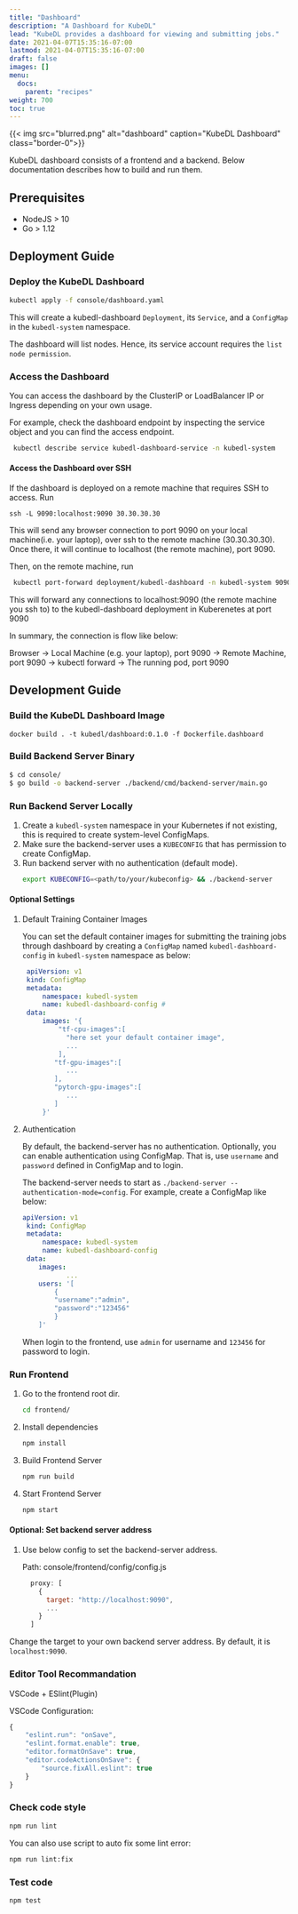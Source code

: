 ```yaml
---
title: "Dashboard"
description: "A Dashboard for KubeDL"
lead: "KubeDL provides a dashboard for viewing and submitting jobs."
date: 2021-04-07T15:35:16-07:00
lastmod: 2021-04-07T15:35:16-07:00
draft: false
images: []
menu:
  docs:
    parent: "recipes"
weight: 700
toc: true
---
```


{{< img src="blurred.png" alt="dashboard" caption="KubeDL Dashboard" class="border-0">}}


KubeDL dashboard consists of a frontend and a backend. Below documentation describes how to build and run them.

## Prerequisites

- NodeJS > 10
- Go > 1.12
## Deployment Guide

### Deploy the KubeDL Dashboard

```bash
kubectl apply -f console/dashboard.yaml
```
This will create a kubedl-dashboard `Deployment`, its `Service`, and a `ConfigMap` in the `kubedl-system` namespace.

The dashboard will list nodes. Hence, its service account requires the ``list node permission``.

### Access the Dashboard

You can access the dashboard by the ClusterIP or LoadBalancer IP or Ingress depending on your own usage.

For example, check the dashboard endpoint by inspecting the service object and you can find the access endpoint.

```bash
 kubectl describe service kubedl-dashboard-service -n kubedl-system
```

#### Access the Dashboard over SSH

If the dashboard is deployed on a remote machine that requires SSH to access. Run

```
ssh -L 9090:localhost:9090 30.30.30.30
```
This will send any browser connection to port 9090 on your local machine(i.e. your laptop), over ssh to the remote machine (30.30.30.30).
Once there, it will continue to localhost (the remote machine), port 9090.

Then, on the remote machine, run

```bash
 kubectl port-forward deployment/kubedl-dashboard -n kubedl-system 9090:9090
```

This will forward any connections to localhost:9090 (the remote machine you ssh to) to the kubedl-dashboard deployment in Kuberenetes at port 9090

In summary, the connection is flow like below:

Browser -> Local Machine (e.g. your laptop), port 9090 -> Remote Machine, port 9090 -> kubectl forward -> The running pod, port 9090

## Development Guide

### Build the KubeDL Dashboard Image

```
docker build . -t kubedl/dashboard:0.1.0 -f Dockerfile.dashboard
```

### Build Backend Server Binary
```bash
$ cd console/
$ go build -o backend-server ./backend/cmd/backend-server/main.go
```

### Run Backend Server Locally

1. Create a `kubedl-system` namespace in your Kubernetes if not existing, this is required to create system-level ConfigMaps.
2. Make sure the backend-server uses a `KUBECONFIG` that has permission to create ConfigMap.
2. Run backend server with no authentication (default mode).
    ```bash
    export KUBECONFIG=<path/to/your/kubeconfig> && ./backend-server
    ```

#### Optional Settings
1. Default Training Container Images

    You can set the default container images for submitting the training jobs through dashboard by creating a `ConfigMap`
    named `kubedl-dashboard-config` in `kubedl-system` namespace as below:
    ``` yaml
     apiVersion: v1
     kind: ConfigMap
     metadata:
         namespace: kubedl-system
         name: kubedl-dashboard-config #
     data:
         images: '{
             "tf-cpu-images":[
               "here set your default container image",
               ...
             ],
            "tf-gpu-images":[
               ...
            ],
            "pytorch-gpu-images":[
               ...
            ]
         }'
    ```

2. Authentication

    By default, the backend-server has no authentication.
    Optionally, you can enable authentication using ConfigMap. That is, use `username` and `password` defined in ConfigMap and to login.

    The backend-server needs to start as `./backend-server --authentication-mode=config`.
    For example, create a ConfigMap like below:

    ``` yaml
    apiVersion: v1
     kind: ConfigMap
     metadata:
         namespace: kubedl-system
         name: kubedl-dashboard-config
     data:
        images:
               ...
        users: '[
            {
            "username":"admin",
            "password":"123456"
            }
        ]'
    ```
    When login to the frontend, use `admin` for username and `123456` for password to login.

### Run Frontend

1. Go to the frontend root dir.
    ```bash
    cd frontend/
    ```

2. Install dependencies
    ```bash
    npm install
    ```
3. Build Frontend Server
    ```bash
    npm run build
    ```
4. Start Frontend Server

    ```bash
    npm start
    ```

#### Optional: Set backend server address

1. Use below config to set the backend-server address.

    Path: console/frontend/config/config.js
    ```javascript
      proxy: [
        {
          target: "http://localhost:9090",
          ...
        }
      ]
    ```

Change the target to your own backend server address. By default, it is `localhost:9090`.



### Editor Tool Recommandation

VSCode + ESlint(Plugin)

VSCode Configuration:
```javascript
{
    "eslint.run": "onSave",
    "eslint.format.enable": true,
    "editor.formatOnSave": true,
    "editor.codeActionsOnSave": {
        "source.fixAll.eslint": true
    }
}
```

### Check code style

```bash
npm run lint
```

You can also use script to auto fix some lint error:

```bash
npm run lint:fix
```

### Test code

```bash
npm test
```
